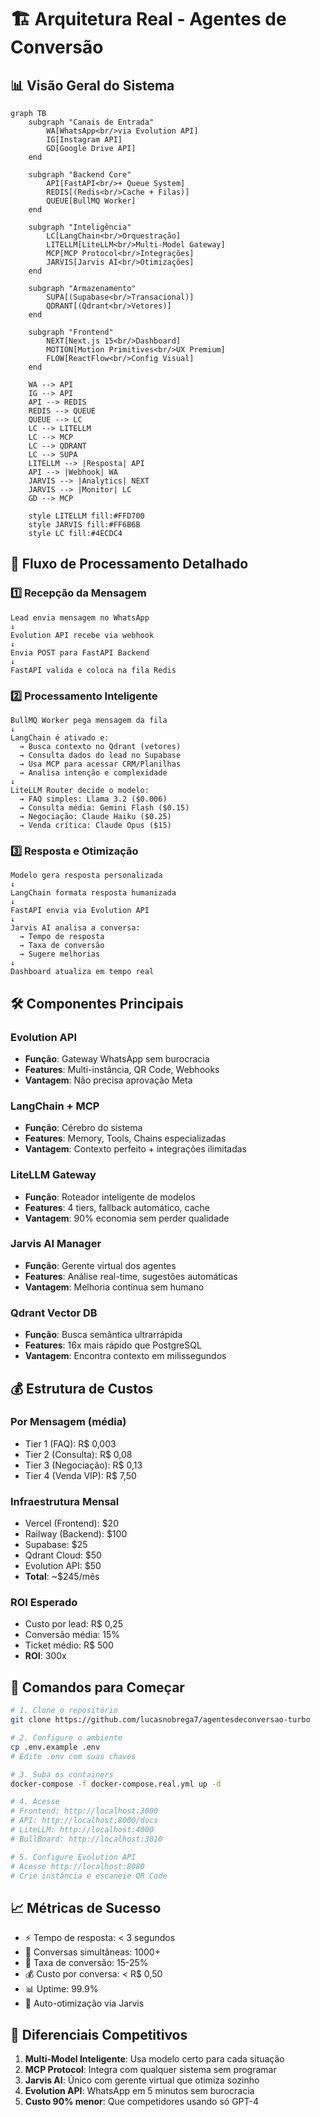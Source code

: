 # 🏗️ Arquitetura Real - Agentes de Conversão

## 📊 Visão Geral do Sistema

```mermaid
graph TB
    subgraph "Canais de Entrada"
        WA[WhatsApp<br/>via Evolution API]
        IG[Instagram API]
        GD[Google Drive API]
    end
    
    subgraph "Backend Core"
        API[FastAPI<br/>+ Queue System]
        REDIS[(Redis<br/>Cache + Filas)]
        QUEUE[BullMQ Worker]
    end
    
    subgraph "Inteligência"
        LC[LangChain<br/>Orquestração]
        LITELLM[LiteLLM<br/>Multi-Model Gateway]
        MCP[MCP Protocol<br/>Integrações]
        JARVIS[Jarvis AI<br/>Otimizações]
    end
    
    subgraph "Armazenamento"
        SUPA[(Supabase<br/>Transacional)]
        QDRANT[(Qdrant<br/>Vetores)]
    end
    
    subgraph "Frontend"
        NEXT[Next.js 15<br/>Dashboard]
        MOTION[Motion Primitives<br/>UX Premium]
        FLOW[ReactFlow<br/>Config Visual]
    end
    
    WA --> API
    IG --> API
    API --> REDIS
    REDIS --> QUEUE
    QUEUE --> LC
    LC --> LITELLM
    LC --> MCP
    LC --> QDRANT
    LC --> SUPA
    LITELLM --> |Resposta| API
    API --> |Webhook| WA
    JARVIS --> |Analytics| NEXT
    JARVIS --> |Monitor| LC
    GD --> MCP
    
    style LITELLM fill:#FFD700
    style JARVIS fill:#FF6B6B
    style LC fill:#4ECDC4
```

## 🔄 Fluxo de Processamento Detalhado

### 1️⃣ Recepção da Mensagem
```
Lead envia mensagem no WhatsApp
↓
Evolution API recebe via webhook
↓
Envia POST para FastAPI Backend
↓
FastAPI valida e coloca na fila Redis
```

### 2️⃣ Processamento Inteligente
```
BullMQ Worker pega mensagem da fila
↓
LangChain é ativado e:
  → Busca contexto no Qdrant (vetores)
  → Consulta dados do lead no Supabase
  → Usa MCP para acessar CRM/Planilhas
  → Analisa intenção e complexidade
↓
LiteLLM Router decide o modelo:
  → FAQ simples: Llama 3.2 ($0.006)
  → Consulta média: Gemini Flash ($0.15)
  → Negociação: Claude Haiku ($0.25)
  → Venda crítica: Claude Opus ($15)
```

### 3️⃣ Resposta e Otimização
```
Modelo gera resposta personalizada
↓
LangChain formata resposta humanizada
↓
FastAPI envia via Evolution API
↓
Jarvis AI analisa a conversa:
  → Tempo de resposta
  → Taxa de conversão
  → Sugere melhorias
↓
Dashboard atualiza em tempo real
```

## 🛠️ Componentes Principais

### Evolution API
- **Função**: Gateway WhatsApp sem burocracia
- **Features**: Multi-instância, QR Code, Webhooks
- **Vantagem**: Não precisa aprovação Meta

### LangChain + MCP
- **Função**: Cérebro do sistema
- **Features**: Memory, Tools, Chains especializadas
- **Vantagem**: Contexto perfeito + integrações ilimitadas

### LiteLLM Gateway
- **Função**: Roteador inteligente de modelos
- **Features**: 4 tiers, fallback automático, cache
- **Vantagem**: 90% economia sem perder qualidade

### Jarvis AI Manager
- **Função**: Gerente virtual dos agentes
- **Features**: Análise real-time, sugestões automáticas
- **Vantagem**: Melhoria contínua sem humano

### Qdrant Vector DB
- **Função**: Busca semântica ultrarrápida
- **Features**: 16x mais rápido que PostgreSQL
- **Vantagem**: Encontra contexto em milissegundos

## 💰 Estrutura de Custos

### Por Mensagem (média)
- Tier 1 (FAQ): R$ 0,003
- Tier 2 (Consulta): R$ 0,08
- Tier 3 (Negociação): R$ 0,13
- Tier 4 (Venda VIP): R$ 7,50

### Infraestrutura Mensal
- Vercel (Frontend): $20
- Railway (Backend): $100
- Supabase: $25
- Qdrant Cloud: $50
- Evolution API: $50
- **Total**: ~$245/mês

### ROI Esperado
- Custo por lead: R$ 0,25
- Conversão média: 15%
- Ticket médio: R$ 500
- **ROI**: 300x

## 🚀 Comandos para Começar

```bash
# 1. Clone o repositório
git clone https://github.com/lucasnobrega7/agentesdeconversao-turbo

# 2. Configure o ambiente
cp .env.example .env
# Edite .env com suas chaves

# 3. Suba os containers
docker-compose -f docker-compose.real.yml up -d

# 4. Acesse
# Frontend: http://localhost:3000
# API: http://localhost:8000/docs
# LiteLLM: http://localhost:4000
# BullBoard: http://localhost:3010

# 5. Configure Evolution API
# Acesse http://localhost:8080
# Crie instância e escaneie QR Code
```

## 📈 Métricas de Sucesso

- ⚡ Tempo de resposta: < 3 segundos
- 💬 Conversas simultâneas: 1000+
- 🎯 Taxa de conversão: 15-25%
- 💰 Custo por conversa: < R$ 0,50
- 📊 Uptime: 99.9%
- 🔄 Auto-otimização via Jarvis

## 🎯 Diferenciais Competitivos

1. **Multi-Model Inteligente**: Usa modelo certo para cada situação
2. **MCP Protocol**: Integra com qualquer sistema sem programar
3. **Jarvis AI**: Único com gerente virtual que otimiza sozinho
4. **Evolution API**: WhatsApp em 5 minutos sem burocracia
5. **Custo 90% menor**: Que competidores usando só GPT-4
